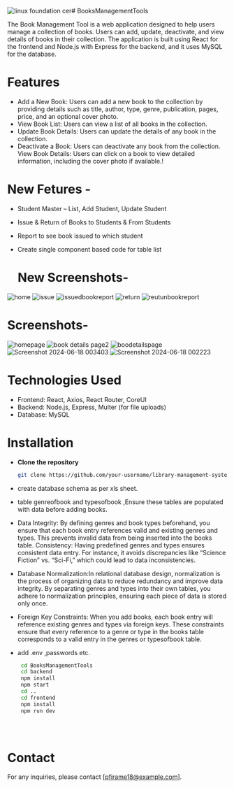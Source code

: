 ![linux foundation cer](https://github.com/prasad-1803/BooksManagementTools/assets/113035638/a6fc2a0f-7fdd-4170-a454-fd1a9f889fd2)# BooksManagementTools


The Book Management Tool is a web application designed to help users manage a collection of books. Users can add, update, deactivate, and view details of books in their collection. The application is built using React for the frontend and Node.js with Express for the backend, and it uses MySQL for the database.

# Features
- Add a New Book: Users can add a new book to the collection by      providing details such as title, author, type, genre, publication, pages, price, and an optional cover photo.
- View Book List: Users can view a list of all books in the collection.
- Update Book Details: Users can update the details of any book in the collection.
- Deactivate a Book: Users can deactivate any book from the collection.
View Book Details: Users can click on a book to view detailed information, including the cover photo if available.!

# New Fetures -
- Student Master – List, Add Student, Update Student
- Issue & Return of Books to Students & From Students
- Report to see book issued to which student
- Create single component based code for table list

  # New Screenshots-
![home](https://github.com/prasad-1803/BooksManagementTools/assets/113035638/9a9632e1-d48b-46a0-b24f-772cf6ccda55)
![issue](https://github.com/prasad-1803/BooksManagementTools/assets/113035638/7f02975a-9a21-4044-b4a8-3f6564b7f01e)
![issuedbookreport](https://github.com/prasad-1803/BooksManagementTools/assets/113035638/904da03d-e2b7-45f7-a465-f2122be8df06)
![return](https://github.com/prasad-1803/BooksManagementTools/assets/113035638/7def9fa2-9400-4b25-a387-8f64ce152df5)
![reutunbookreport](https://github.com/prasad-1803/BooksManagementTools/assets/113035638/ede0408a-a691-4b4e-b8b8-8db7811aaa2b)


# Screenshots-
![homepage](https://github.com/prasad-1803/BooksManagementTools/assets/113035638/b4079d73-7c2e-4cd7-b4af-54e2eb1005bf)
![book details page2](https://github.com/prasad-1803/BooksManagementTools/assets/113035638/86e55f4d-21fb-4303-a899-396261cd82d6)
![boodetailspage](https://github.com/prasad-1803/BooksManagementTools/assets/113035638/962ce365-f83f-4fdc-9999-5024756e4bd9)
![Screenshot 2024-06-18 003403](https://github.com/prasad-1803/BooksManagementTools/assets/113035638/7a1aa91f-c974-4780-a7fb-d4d056b001b8)
![Screenshot 2024-06-18 002223](https://github.com/prasad-1803/BooksManagementTools/assets/113035638/17444e49-1a48-4a3c-b760-ec3c515e7761)


# Technologies Used
- Frontend: React, Axios, React Router, CoreUI
- Backend: Node.js, Express, Multer (for file uploads)
- Database: MySQL

# Installation
-  **Clone the repository**

   ```bash
   git clone https://github.com/your-username/library-management-system.git
- create database schema as per xls sheet.
- table genreofbook and typesofbook ,Ensure these tables are populated with data before adding books.
- Data Integrity: By defining genres and book types beforehand, you ensure that each book entry references valid and existing genres and types. This prevents invalid data from being inserted into the books table.
Consistency: Having predefined genres and types ensures consistent data entry. For instance, it avoids discrepancies like “Science Fiction” vs. “Sci-Fi,” which could lead to data inconsistencies.
- Database Normalization:In relational database design, normalization is the process of organizing data to reduce redundancy and improve data integrity. By separating genres and types into their own tables, you 
 adhere to normalization principles, ensuring each piece of data is stored only once.
- Foreign Key Constraints: When you add books, each book entry will reference existing genres and types via foreign keys. These constraints ensure that every reference to a genre or type in the books table corresponds to a valid entry in the genres or typesofbook table.

- add .env ,passwords etc.
  
  ```bash 
   cd BooksManagementTools
   cd backend
   npm install
   npm start
   cd ..
   cd frontend
   npm install
   npm run dev


   
# Contact
For any inquiries, please contact [pfirame18@example.com].

